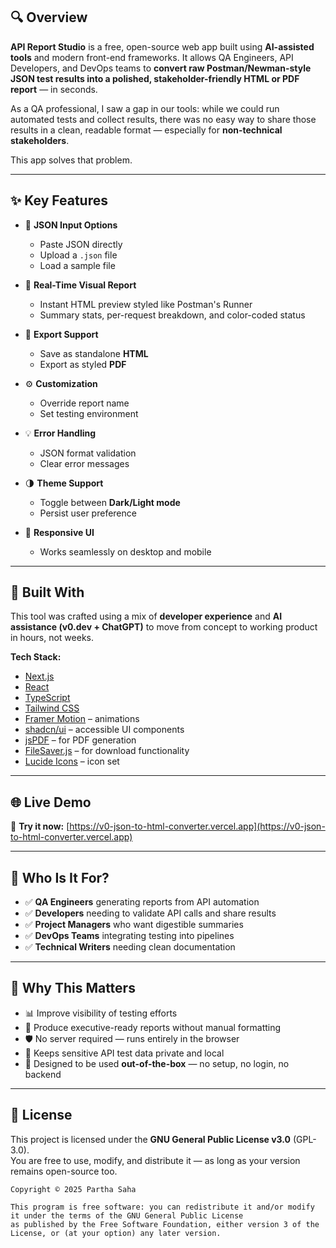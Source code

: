## 🔍 Overview

**API Report Studio** is a free, open-source web app built using **AI-assisted tools** and modern front-end frameworks. It allows QA Engineers, API Developers, and DevOps teams to **convert raw Postman/Newman-style JSON test results into a polished, stakeholder-friendly HTML or PDF report** — in seconds.

As a QA professional, I saw a gap in our tools: while we could run automated tests and collect results, there was no easy way to share those results in a clean, readable format — especially for **non-technical stakeholders**.

This app solves that problem.

---

## ✨ Key Features

- 🔄 **JSON Input Options**
  - Paste JSON directly
  - Upload a `.json` file
  - Load a sample file

- 🎨 **Real-Time Visual Report**
  - Instant HTML preview styled like Postman's Runner
  - Summary stats, per-request breakdown, and color-coded status

- 💾 **Export Support**
  - Save as standalone **HTML**
  - Export as styled **PDF**

- ⚙️ **Customization**
  - Override report name
  - Set testing environment

- 💡 **Error Handling**
  - JSON format validation
  - Clear error messages

- 🌗 **Theme Support**
  - Toggle between **Dark/Light mode**
  - Persist user preference

- 📱 **Responsive UI**
  - Works seamlessly on desktop and mobile

---

## 🧠 Built With

This tool was crafted using a mix of **developer experience** and **AI assistance (v0.dev + ChatGPT)** to move from concept to working product in hours, not weeks.

**Tech Stack:**
- [Next.js](https://nextjs.org/)
- [React](https://react.dev/)
- [TypeScript](https://www.typescriptlang.org/)
- [Tailwind CSS](https://tailwindcss.com/)
- [Framer Motion](https://www.framer.com/motion/) – animations
- [shadcn/ui](https://ui.shadcn.com/) – accessible UI components
- [jsPDF](https://github.com/parallax/jsPDF) – for PDF generation
- [FileSaver.js](https://github.com/eligrey/FileSaver.js/) – for download functionality
- [Lucide Icons](https://lucide.dev/) – icon set

---

## 🌐 Live Demo

🔗 **Try it now:** [https://v0-json-to-html-converter.vercel.app](https://v0-json-to-html-converter.vercel.app)

---

## 👥 Who Is It For?

- ✅ **QA Engineers** generating reports from API automation
- ✅ **Developers** needing to validate API calls and share results
- ✅ **Project Managers** who want digestible summaries
- ✅ **DevOps Teams** integrating testing into pipelines
- ✅ **Technical Writers** needing clean documentation

---

## 🧩 Why This Matters

- 📊 Improve visibility of testing efforts
- 🧾 Produce executive-ready reports without manual formatting
- 🛡️ No server required — runs entirely in the browser
- 🔐 Keeps sensitive API test data private and local
- 🧠 Designed to be used **out-of-the-box** — no setup, no login, no backend

---

## 📄 License

This project is licensed under the **GNU General Public License v3.0** (GPL-3.0).  
You are free to use, modify, and distribute it — as long as your version remains open-source too.

```text
Copyright © 2025 Partha Saha

This program is free software: you can redistribute it and/or modify it under the terms of the GNU General Public License
as published by the Free Software Foundation, either version 3 of the License, or (at your option) any later version.